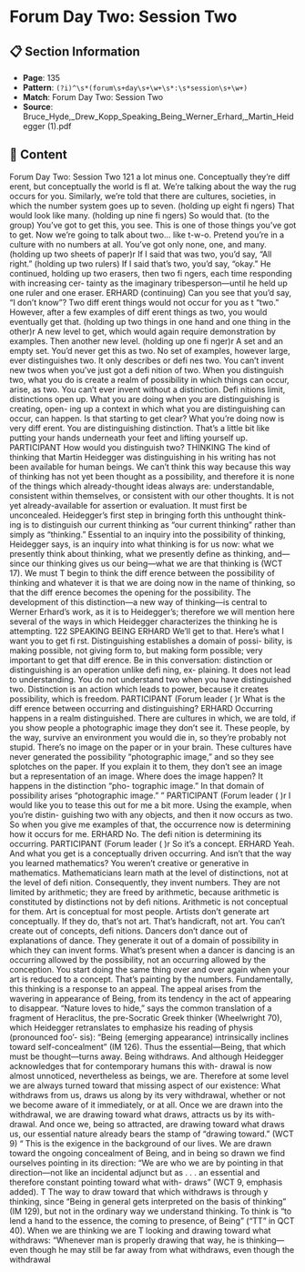 # Forum Day Two: Session Two

## 📋 Section Information

- **Page**: 135
- **Pattern**: `(?i)^\s*(forum\s+day\s+\w+\s*:\s*session\s+\w+)`
- **Match**: Forum Day Two: Session Two
- **Source**: Bruce_Hyde,_Drew_Kopp_Speaking_Being_Werner_Erhard,_Martin_Heidegger (1).pdf

## 📄 Content

Forum Day Two: Session Two
121
a lot minus one. Conceptually they’re diff erent, but conceptually the world is fl at. We’re talking
about the way the rug occurs for you. Similarly, we’re told that there are cultures, societies, in
which the number system goes up to seven.
(holding up eight fi ngers)
That would look like many.
(holding up nine fi ngers)
So would that.
(to the group)
You’ve got to get this, you see. This is one of those things you’ve got to get. Now we’re going to talk
about two... like t-w-o. Pretend you’re in a culture with no numbers at all. You’ve got only none,
one, and many.
(holding up two sheets of paper)r
If I said that was two, you’d say, “All right.”
(holding up two rulers)
If I said that’s two, you’d say, “okay.”
He continued, holding up two erasers, then two fi ngers, each time responding with increasing cer-
tainty as the imaginary tribesperson—until he held up one ruler
and one eraser.
ERHARD (continuing)
Can you see that you’d say, “I don’t know”? Two diff erent things would not occur for you as
t
“two.” However, after a few examples of diff erent things as two, you would eventually get that.
(holding up two things in one hand and one thing in the other)r
A new level to get, which would again require demonstration by examples. Then another new
level.
(holding up one fi nger)r
A set and an empty set. You’d never get this as two. No set of examples, however large, ever
distinguishes two. It only describes or defi nes two. You can’t invent new twos when you’ve just
got a defi nition of two. When you distinguish two, what you do is create a realm of possibility
in which things can occur, arise, as two. You can’t ever invent without a distinction. Defi nitions
limit, distinctions open up. What you are doing when you are distinguishing is creating, open-
ing up a context in which what you are distinguishing can occur, can happen. Is that starting
to get clear? What you’re doing now is very diff erent. You are distinguishing distinction. That’s a
little bit like putting your hands underneath your feet and lifting yourself up.
PARTICIPANT
How would you distinguish two?
THINKING
The kind of thinking that Martin Heidegger was distinguishing in
his writing has not been available for human beings. We can’t think
this way because this way of thinking has not yet been thought
as a possibility, and therefore it is none of the things which
already-thought ideas always are: understandable, consistent
within themselves, or consistent with our other thoughts. It is not
yet already-available for assertion or evaluation. It must first be
unconcealed.
Heidegger’s first step in bringing forth this unthought think-
ing is to distinguish our current thinking as “our current thinking”
rather than simply as “thinking.” Essential to an inquiry into the
possibility of thinking, Heidegger says, is an inquiry into what
thinking is for us now: what we presently think about thinking,
what we presently define as thinking, and—since our thinking
gives us our being—what we are that thinking is (WCT 17). We must
T
begin to think the diff erence between the possibility of thinking
and whatever it is that we are doing now in the name of thinking,
so that the diff erence becomes the opening for the possibility. The
development of this distinction—a new way of thinking—is central
to Werner Erhard’s work, as it is to Heidegger’s; therefore we will
mention here several of the ways in which Heidegger characterizes
the thinking he is attempting.
122
SPEAKING BEING
ERHARD
We’ll get to that. Here’s what I want you to get fi rst. Distinguishing establishes a domain of possi-
bility, is making possible, not giving form to, but making form possible; very important to get that
diff erence. Be in this conversation: distinction or distinguishing is an operation unlike defi ning, ex-
plaining. It does not lead to understanding. You do not understand two when you have distinguished
two. Distinction is an action which leads to power, because it creates possibility, which is freedom.
PARTICIPANT (Forum leader
(
)r
What is the diff erence between occurring and distinguishing?
ERHARD
Occurring happens in a realm distinguished. There are cultures in which, we are told, if you
show people a photographic image they don’t see it. These people, by the way, survive an
environment you would die in, so they’re probably not stupid. There’s no image on the paper
or in your brain. These cultures have never generated the possibility “photographic image,”
and so they see splotches on the paper. If you explain it to them, they don’t see an image but a
representation of an image. Where does the image happen? It happens in the distinction “pho-
tographic image.” In that domain of possibility arises “photographic image.”
”
PARTICIPANT (Forum leader
(
)r
I would like you to tease this out for me a bit more. Using the example, when you’re distin-
guishing two with any objects, and then it now occurs as two. So when you give me examples of
that, the occurrence now is determining how it occurs for me.
ERHARD
No. The defi nition is determining its occurring.
PARTICIPANT (Forum leader
(
)r
So it’s a concept.
ERHARD
Yeah. And what you get is a conceptually driven occurring. And isn’t that the way you learned
mathematics? You weren’t creative or generative in mathematics. Mathematicians learn math at
the level of distinctions, not at the level of defi nition. Consequently, they invent numbers. They
are not limited by arithmetic; they are freed by arithmetic, because arithmetic is constituted
by distinctions not by defi nitions. Arithmetic is not conceptual for them. Art is conceptual for
most people. Artists don’t generate art conceptually. If they do, that’s not art. That’s handicraft,
not art. You can’t create out of concepts, defi nitions. Dancers don’t dance out of explanations of
dance. They generate it out of a domain of possibility in which they can invent forms. What’s
present when a dancer is dancing is an occurring allowed by the possibility, not an occurring
allowed by the conception. You start doing the same thing over and over again when your art is
reduced to a concept. That’s painting by the numbers.
Fundamentally, this thinking is a response to an appeal. The
appeal arises from the wavering in appearance of Being, from its
tendency in the act of appearing to disappear. “Nature loves to
hide,” says the common translation of a fragment of Heraclitus,
the pre-Socratic Greek thinker (Wheelwright 70), which Heidegger
retranslates to emphasize his reading of physis (pronounced foo’-
sis): “Being (emerging appearance) intrinsically inclines toward
self-concealment” (IM 126). Thus the essential—Being, that which
must be thought—turns away. Being withdraws. And although
Heidegger acknowledges that for contemporary humans this with-
drawal is now almost unnoticed, nevertheless as beings, we are.
Therefore at some level we are always turned toward that missing
aspect of our existence:
What withdraws from us, draws us along by its
very withdrawal, whether or not we become
aware of it immediately, or at all. Once we are
drawn into the withdrawal, we are drawing
toward what draws, attracts us by its with-
drawal. And once we, being so attracted, are
drawing toward what draws us, our essential
nature already bears the stamp of “drawing
toward.” (WCT 9)
“
This is the exigence in the background of our lives. We are drawn
toward the ongoing concealment of Being, and in being so drawn
we find ourselves pointing in its direction: “We are who we are by
pointing in that direction—not like an incidental adjunct but as . . .
an essential and therefore constant pointing toward what with-
draws” (WCT 9, emphasis added).
T
The way to draw toward that which withdraws is through
y
thinking, since “Being in general gets interpreted on the basis of
thinking” (IM 129), but not in the ordinary way we understand
thinking. To think is “to lend a hand to the essence, the coming to
presence, of Being” (“TT” in QCT 40). When we are thinking we are
T
looking and drawing toward what withdraws: “Whenever man is
properly drawing that way, he is thinking—even though he may
still be far away from what withdraws, even though the withdrawal